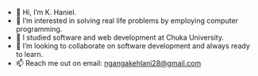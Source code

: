 - 👋 Hi, I’m K. Haniel. 
- 👀 I’m interested in solving real life problems by employing computer programming. 
- 🌱 I studied software and web development at Chuka University. 
- 💞️ I’m looking to collaborate on software development and always ready to learn. 
- 📫 Reach me out on email: ngangakehlani28@gmail.com

<!---
khanielReal/khanielReal is a ✨ special ✨ repository because its `README.md` (this file) appears on your GitHub profile.
You can click the Preview link to take a look at your changes.
--->
